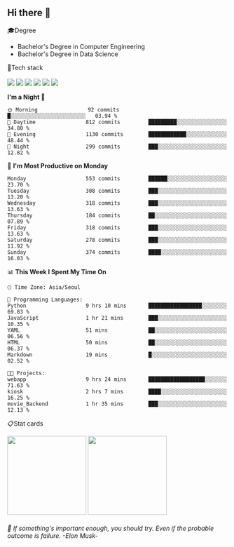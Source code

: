 <!-- <img height="180rem" src="https://capsule-render.vercel.app/api?type=waving&color=36454f&height=150&section=header"> -->
## Hi there 👋

🎓Degree<br>
- Bachelor's Degree in Computer Engineering<br>
- Bachelor's Degree in Data Science<br>

🔧Tech stack<br>
<br>
<img src="https://img.shields.io/badge/java-007396?style=for-the-badge&logo=OpenJDK&logoColor=white">
<img src="https://img.shields.io/badge/springboot-6DB33F?style=for-the-badge&logo=springboot&logoColor=white">
<img src="https://img.shields.io/badge/Python-3776AB?style=for-the-badge&logo=Python&logoColor=white">
<img src="https://img.shields.io/badge/MySQL-4479A1?style=for-the-badge&logo=MySQL&logoColor=white">
<img src="https://img.shields.io/badge/docker-%230db7ed.svg?style=for-the-badge&logo=docker&logoColor=white"> 
<img src="https://img.shields.io/badge/GitHub Actions-2088FF?style=for-the-badge&logo=GitHub Actions&logoColor=white">

<!--START_SECTION:waka-->
**I'm a Night 🦉** 

```text
🌞 Morning                92 commits          █░░░░░░░░░░░░░░░░░░░░░░░░   03.94 % 
🌆 Daytime                812 commits         █████████░░░░░░░░░░░░░░░░   34.80 % 
🌃 Evening                1130 commits        ████████████░░░░░░░░░░░░░   48.44 % 
🌙 Night                  299 commits         ███░░░░░░░░░░░░░░░░░░░░░░   12.82 % 
```
📅 **I'm Most Productive on Monday** 

```text
Monday                   553 commits         ██████░░░░░░░░░░░░░░░░░░░   23.70 % 
Tuesday                  308 commits         ███░░░░░░░░░░░░░░░░░░░░░░   13.20 % 
Wednesday                318 commits         ███░░░░░░░░░░░░░░░░░░░░░░   13.63 % 
Thursday                 184 commits         ██░░░░░░░░░░░░░░░░░░░░░░░   07.89 % 
Friday                   318 commits         ███░░░░░░░░░░░░░░░░░░░░░░   13.63 % 
Saturday                 278 commits         ███░░░░░░░░░░░░░░░░░░░░░░   11.92 % 
Sunday                   374 commits         ████░░░░░░░░░░░░░░░░░░░░░   16.03 % 
```


📊 **This Week I Spent My Time On** 

```text
🕑︎ Time Zone: Asia/Seoul

💬 Programming Languages: 
Python                   9 hrs 10 mins       █████████████████░░░░░░░░   69.83 % 
JavaScript               1 hr 21 mins        ███░░░░░░░░░░░░░░░░░░░░░░   10.35 % 
YAML                     51 mins             ██░░░░░░░░░░░░░░░░░░░░░░░   06.56 % 
HTML                     50 mins             ██░░░░░░░░░░░░░░░░░░░░░░░   06.37 % 
Markdown                 19 mins             █░░░░░░░░░░░░░░░░░░░░░░░░   02.52 % 

🐱‍💻 Projects: 
webapp                   9 hrs 24 mins       ██████████████████░░░░░░░   71.63 % 
kiosk                    2 hrs 7 mins        ████░░░░░░░░░░░░░░░░░░░░░   16.25 % 
movie_Backend            1 hr 35 mins        ███░░░░░░░░░░░░░░░░░░░░░░   12.13 % 
```


<!--END_SECTION:waka-->

📋Stat cards<br>
<p>
  <img height="180rem" src="https://github-readme-stats.vercel.app/api?username=jangjh0201&include_all_commits=true&show_icons=true&rank_icon=github&theme=github_dark_dimmed&bg_color=36454f">
  <img height="180rem" src="https://github-readme-stats.vercel.app/api/top-langs/?username=jangjh0201&layout=compact&theme=github_dark_dimmed&bg_color=36454f">
</p>

###### 🔭 If something's important enough, you should try. Even if the probable outcome is failure. -Elon Musk-
